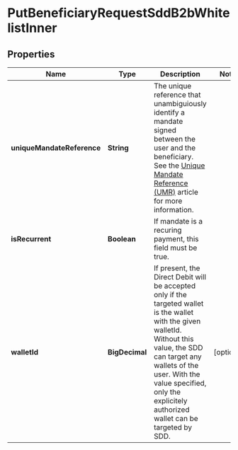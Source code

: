 

# PutBeneficiaryRequestSddB2bWhitelistInner


## Properties

| Name | Type | Description | Notes |
|------------ | ------------- | ------------- | -------------|
|**uniqueMandateReference** | **String** | The unique reference that unambiguiously identify a mandate signed between the user and the beneficiary.   See the [Unique Mandate Reference (UMR)](/guide/overview/glossary.html#unique-mandate-reference-umr) article for more information.  |  |
|**isRecurrent** | **Boolean** | If mandate is a recuring payment, this field must be true.  |  |
|**walletId** | **BigDecimal** | If present, the Direct Debit will be accepted only if the targeted wallet is the wallet with the given walletId. Without this value, the SDD can target any wallets of the user. With the value specified, only the explicitely authorized wallet can be targeted by SDD.  |  [optional] |



